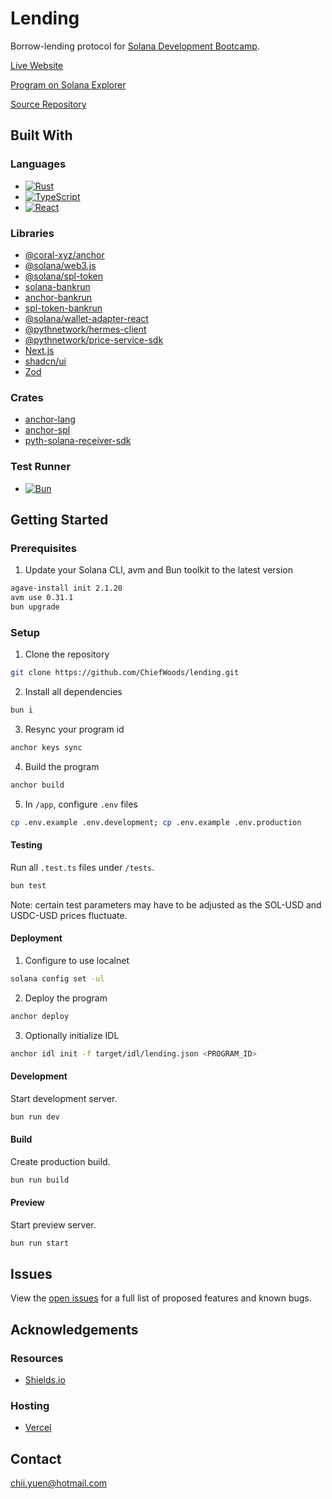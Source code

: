 # Lending

Borrow-lending protocol for [Solana Development Bootcamp](https://github.com/solana-developers/developer-bootcamp-2024).

[Live Website](https://lending-app-gilt.vercel.app/)

[Program on Solana Explorer](https://explorer.solana.com/address/DdjBM9scqgaLvE4iskb1cYqqJYFMScRXmi1xnvHPsANt?cluster=devnet)

[Source Repository](https://github.com/ChiefWoods/lending)

## Built With

### Languages

- [![Rust](https://img.shields.io/badge/Rust-f75008?style=for-the-badge&logo=rust)](https://www.rust-lang.org/)
- [![TypeScript](https://img.shields.io/badge/TypeScript-ffffff?style=for-the-badge&logo=typescript)](https://www.typescriptlang.org/)
- [![React](https://img.shields.io/badge/React-23272f?style=for-the-badge&logo=react)](https://react.dev/)

### Libraries

- [@coral-xyz/anchor](https://www.anchor-lang.com/)
- [@solana/web3.js](https://solana-labs.github.io/solana-web3.js/)
- [@solana/spl-token](https://solana-labs.github.io/solana-program-library/token/js/)
- [solana-bankrun](https://kevinheavey.github.io/solana-bankrun/)
- [anchor-bankrun](https://kevinheavey.github.io/solana-bankrun/)
- [spl-token-bankrun](https://github.com/metaDAOproject/spl-token-bankrun)
- [@solana/wallet-adapter-react](https://github.com/anza-xyz/wallet-adapter)
- [@pythnetwork/hermes-client](https://pyth.network/)
- [@pythnetwork/price-service-sdk](https://pyth.network/)
- [Next.js](https://nextjs.org/)
- [shadcn/ui](https://ui.shadcn.com/)
- [Zod](https://zod.dev/)

### Crates

- [anchor-lang](https://docs.rs/anchor-lang/latest/anchor_lang/)
- [anchor-spl](https://docs.rs/anchor-spl/latest/anchor_spl/)
- [pyth-solana-receiver-sdk](https://docs.rs/pyth-solana-receiver-sdk/latest/pyth_solana_receiver_sdk/)

### Test Runner

- [![Bun](https://img.shields.io/badge/Bun-000?style=for-the-badge&logo=bun)](https://bun.sh/)

## Getting Started

### Prerequisites

1. Update your Solana CLI, avm and Bun toolkit to the latest version

```bash
agave-install init 2.1.20
avm use 0.31.1
bun upgrade
```

### Setup

1. Clone the repository

```bash
git clone https://github.com/ChiefWoods/lending.git
```

2. Install all dependencies

```bash
bun i
```

3. Resync your program id

```bash
anchor keys sync
```

4. Build the program

```bash
anchor build
```

5. In `/app`, configure `.env` files

```bash
cp .env.example .env.development; cp .env.example .env.production
```

#### Testing

Run all `.test.ts` files under `/tests`.

```bash
bun test
```

Note: certain test parameters may have to be adjusted as the SOL-USD and USDC-USD prices fluctuate.

#### Deployment

1. Configure to use localnet

```bash
solana config set -ul
```

2. Deploy the program

```bash
anchor deploy
```

3. Optionally initialize IDL

```bash
anchor idl init -f target/idl/lending.json <PROGRAM_ID>
```

#### Development

Start development server.

```bash
bun run dev
```

#### Build

Create production build.

```bash
bun run build
```

#### Preview

Start preview server.

```bash
bun run start
```

## Issues

View the [open issues](https://github.com/ChiefWoods/lending/issues) for a full list of proposed features and known bugs.

## Acknowledgements

### Resources

- [Shields.io](https://shields.io/)

### Hosting

- [Vercel](https://vercel.com/)

## Contact

[chii.yuen@hotmail.com](mailto:chii.yuen@hotmail.com)
